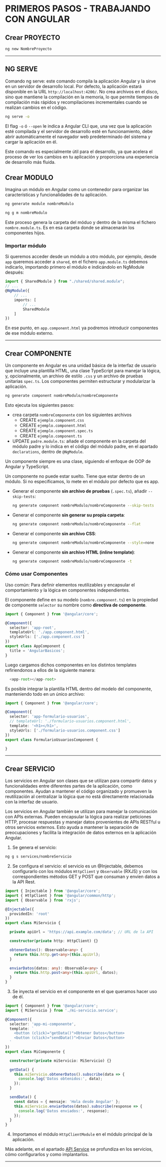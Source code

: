 # PRIMEROS PASOS - TRABAJANDO CON ANGULAR
## Crear PROYECTO
```bash
ng new NombreProyecto
```
---------------------------------------

## NG SERVE

Comando ng serve: este comando compila la aplicación Angular y la sirve en un servidor de desarrollo local. Por defecto, la aplicación estará disponible en la URL `http://localhost:4200/`.
No crea archivos en el disco, sino que mantiene la compilación en la memoria, lo que permite tiempos de compilación más rápidos y recompilaciones incrementales cuando se realizan cambios en el código.
```bash
ng serve -o
```

El flag `-o` ó `--open` le indica a Angular CLI que, una vez que la aplicación esté compilada y el servidor de desarrollo esté en funcionamiento, debe abrir automáticamente el navegador web predeterminado del sistema y cargar la aplicación en él.

Este comando es especialmente útil para el desarrollo, ya que acelera el proceso de ver los cambios en tu aplicación y proporciona una experiencia de desarrollo más fluida.

## Crear MODULO

Imagina un módulo en Angular como un contenedor para organizar las características y funcionalidades de tu aplicación.
```bash
ng generate module nombreModulo
```
```bash
ng g m nombreModulo
```
Este proceso genera la carpeta del móduo y dentro de la misma el fichero `nombre.module.ts`. Es en esa carpeta donde se almacenarán los componentes hijos.

### Importar módulo

Si queremos acceder desde un módulo a otro módulo, por ejemplo, desde `app` queremos acceder a `shared`, en el fichero `app.module.ts` debemos indicarlo, importando primero el módulo e indicándolo en NgModule después:
```ts
import { SharedModule } from "./shared/shared.module";
// ...
@NgModule({
    // ...
    imports: [
        // ...
        SharedModule
    ]
})
```

En ese punto, en `app.component.html` ya podremos introducir componentes de ese módulo externo.

---------------------------------------

## Crear COMPONENTE
Un componente en Angular es una unidad básica de la interfaz de usuario que incluye una plantilla HTML, una clase TypeScript para manejar la lógica, y, opcionalmente, un archivo de estilo `.css` y un archivo de pruebas unitarias `spec.ts`. Los componentes permiten estructurar y modularizar la aplicación.

```bash
ng generate component nombreModulo/nombreComponente
```

Esto ejecuta los siguientes pasos:
- crea carpeta `nombreComponente` con los siguientes archivos
    - CREATE `ejemplo.component.css`
    - CREATE `ejemplo.component.html`
    - CREATE `ejemplo.component.spec.ts`
    - CREATE `ejemplo.component.ts`
-  UPDATE `padre.module.ts`: añade el componente en la carpeta del módulo padre y lo indica en el código del módulo padre, en el apartado `declarations`, dentro de `@NgModule`.

Un componente siempre es una clase, siguiendo el enfoque de OOP de Angular y TypeScript.

Un componente no puede estar suelto. Tiene que estar dentro de un módulo. Si no especificamos, lo mete en el módulo por defecto que es app.

- Generar el componente **sin archivo de pruebas** (`.spec.ts`), añadir `--skip-tests`:

  ```bash
  ng generate component nombreModulo/nombreComponente --skip-tests
  ```

- Generar el componente **sin generar su propia carpeta**:
  ```bash
  ng generate component nombreModulo/nombreComponente --flat
  ```

- Generar el componente **sin archivo CSS**:
  ```bash
  ng generate component nombreModulo/nombreComponente --style=none
  ```

- Generar el componente **sin archivo HTML (inline template)**:
  ```bash
  ng generate component nombreModulo/nombreComponente -t
  ```

### Cómo usar Componentes
Uso común: Para definir elementos reutilizables y encapsular el comportamiento y la lógica en componentes independientes.

El componente define en su modelo (`nombre.component.ts`) en la propiedad de componente `selector` su nombre como **directiva de componente**.

```ts
import { Component } from '@angular/core';

@Component({
  selector: 'app-root',
  templateUrl: './app.component.html',
  styleUrls: ['./app.component.css']
})
export class AppComponent {
  title = 'AngularBasicos';
}
```

Luego cargamos dichos componentes en los distintos templates refiriendonos a ellos de la siguiente manera:
```ts
  <app-root></app-root>
```

Es posible integrar la plantilla HTML dentro del modelo del componente, manteniendo todo en un único archivo:

```ts
import { Component } from '@angular/core';

@Component({
  selector: 'app-formulario-usuarios',
  // templateUrl: './formulario-usuarios.component.html',
  template: '<h1></h1>',
  styleUrls: ['./formulario-usuarios.component.css']
})
export class FormularioUsuariosComponent {

}
```

---------------------------------------

## Crear SERVICIO
Los servicios en Angular son clases que se utilizan para compartir datos y funcionalidades entre diferentes partes de la aplicación, como componentes. Ayudan a mantener el código organizado y promueven la reutilización al centralizar la lógica que no está directamente relacionada con la interfaz de usuario.

Los servicios en Angular también se utilizan para manejar la comunicación con APIs externas. Pueden encapsular la lógica para realizar peticiones HTTP, procesar respuestas y manejar datos provenientes de APIs RESTful u otros servicios externos. Esto ayuda a mantener la separación de preocupaciones y facilita la integración de datos externos en la aplicación Angular.

1. Se genera el servicio:

```bash
ng g s services/nombreServicio
```

2. Se configura el servicio: el servicio es un @Injectable, debemos configurarlo con los módulos `HttpClient` y `Observable` (RXJS) y con los correspondientes métodos GET y POST que consuman y envíen datos a la API Rest.

```ts
import { Injectable } from '@angular/core';
import { HttpClient } from '@angular/common/http';
import { Observable } from 'rxjs';

@Injectable({
  providedIn: 'root'
})
export class MiServicio {

  private apiUrl = 'https://api.example.com/data'; // URL de la API

  constructor(private http: HttpClient) {}

  obtenerDatos(): Observable<any> {
    return this.http.get<any>(this.apiUrl);
  }

  enviarDatos(datos: any): Observable<any> {
    return this.http.post<any>(this.apiUrl, datos);
  }
}
```

3. Se inyecta el servicio en el componente en el que queramos hacer uso de él.

```ts
import { Component } from '@angular/core';
import { MiServicio } from './mi-servicio.service';

@Component({
  selector: 'app-mi-componente',
  template: `
    <button (click)="getData()">Obtener Datos</button>
    <button (click)="sendData()">Enviar Datos</button>
  `
})
export class MiComponente {

  constructor(private miServicio: MiServicio) {}

  getData() {
    this.miServicio.obtenerDatos().subscribe(data => {
      console.log('Datos obtenidos:', data);
    });
  }

  sendData() {
    const datos = { mensaje: 'Hola desde Angular' };
    this.miServicio.enviarDatos(datos).subscribe(response => {
      console.log('Datos enviados:', response);
    });
  }
}

```

4. Importamos el módulo `HttpClientModule` en el módulo principal de la aplicación.

Más adelante, en el apartado [API Service](./09_API_SERVICE.md) se profundiza en los servicios, cómo configurarlos y como implantarlos.


------------------------------


